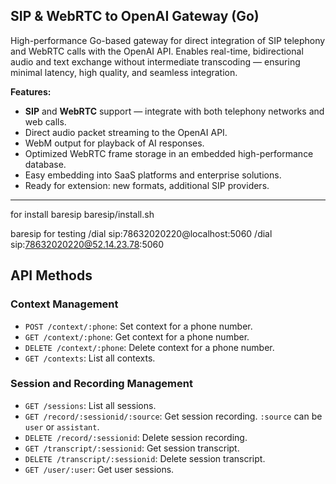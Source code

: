 ## SIP & WebRTC to OpenAI Gateway (Go)

High-performance Go-based gateway for direct integration of SIP telephony and WebRTC calls with the OpenAI API.
Enables real-time, bidirectional audio and text exchange without intermediate transcoding — ensuring minimal latency, high quality, and seamless integration.

**Features:**

* **SIP** and **WebRTC** support — integrate with both telephony networks and web calls.
* Direct audio packet streaming to the OpenAI API.
* WebM output for playback of AI responses.
* Optimized WebRTC frame storage in an embedded high-performance database.
* Easy embedding into SaaS platforms and enterprise solutions.
* Ready for extension: new formats, additional SIP providers.


---
for install baresip baresip/install.sh

baresip for testing
/dial sip:78632020220@localhost:5060
/dial sip:78632020220@52.14.23.78:5060




## API Methods

### Context Management

*   `POST /context/:phone`: Set context for a phone number.
*   `GET /context/:phone`: Get context for a phone number.
*   `DELETE /context/:phone`: Delete context for a phone number.
*   `GET /contexts`: List all contexts.

### Session and Recording Management

*   `GET /sessions`: List all sessions.
*   `GET /record/:sessionid/:source`: Get session recording. `:source` can be `user` or `assistant`.
*   `DELETE /record/:sessionid`: Delete session recording.
*   `GET /transcript/:sessionid`: Get session transcript.
*   `DELETE /transcript/:sessionid`: Delete session transcript.
*   `GET /user/:user`: Get user sessions.